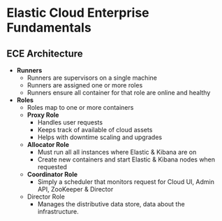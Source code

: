 # Elastic Cloud Enterprise Fundamentals

## ECE Architecture

- **Runners**
  - Runners are supervisors on a single machine
  - Runners are assigned one or more roles
  - Runners ensure all container for that role are online and healthy
- **Roles**
  - Roles map to one or more containers
  - **Proxy Role**
    - Handles user requests
    - Keeps track of available of cloud assets
    - Helps with downtime scaling and upgrades
  - **Allocator Role**
    - Must run all all instances where Elastic & Kibana are on
    - Create new containers and start Elastic & Kibana nodes when requested
  - **Coordinator Role**
    - Simply a scheduler that monitors request for Cloud UI, Admin API, ZooKeeper & Director
  - Director Role
    - Manages the distributive data store, data about the infrastructure.

